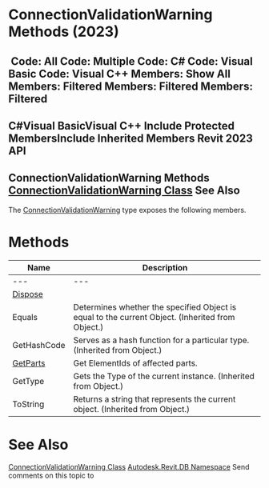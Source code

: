 # ConnectionValidationWarning Methods (2023)

﻿
 Code: All Code: Multiple Code: C# Code: Visual Basic Code: Visual C++  Members: Show All Members: Filtered Members: Filtered Members: Filtered   
---  
C#Visual BasicVisual C++
Include Protected MembersInclude Inherited Members
Revit 2023 API  
---  
ConnectionValidationWarning Methods  
[ConnectionValidationWarning Class](610c2f13-1d95-3a43-b845-b39ab3f02d46.md "ConnectionValidationWarning Class") See Also  
---  
The [ConnectionValidationWarning](610c2f13-1d95-3a43-b845-b39ab3f02d46.md "ConnectionValidationWarning Class") type exposes the following members.
# Methods
| Name | Description |
| --- | --- |
| --- | --- | --- |
| [Dispose](ded1ac78-ab17-9313-ca16-7cb026e01154.md "Dispose Method") |
| Equals | Determines whether the specified Object is equal to the current Object. (Inherited from Object.) |
| GetHashCode | Serves as a hash function for a particular type.  (Inherited from Object.) |
| [GetParts](5cd40e6c-3912-6189-87bf-9eb7d9e131dd.md "GetParts Method") | Get ElementIds of affected parts. |
| GetType | Gets the Type of the current instance. (Inherited from Object.) |
| ToString | Returns a string that represents the current object. (Inherited from Object.) |

# See Also
[ConnectionValidationWarning Class](610c2f13-1d95-3a43-b845-b39ab3f02d46.md "ConnectionValidationWarning Class")
[Autodesk.Revit.DB Namespace](87546ba7-461b-c646-cbb1-2cb8f5bff8b2.md "Autodesk.Revit.DB Namespace")
Send comments on this topic to 